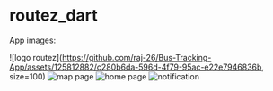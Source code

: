 # routez_dart

App images: 

![logo routez](https://github.com/raj-26/Bus-Tracking-App/assets/125812882/c280b6da-596d-4f79-95ac-e22e7946836b, size=100)
![map page](https://github.com/raj-26/Bus-Tracking-App/assets/125812882/02368016-0061-4991-9156-a61480b7f778)
![home page](https://github.com/raj-26/Bus-Tracking-App/assets/125812882/a14e895a-b4bd-465d-a067-207e53c748e8)
![notification](https://github.com/raj-26/Bus-Tracking-App/assets/125812882/1c62f506-cde5-48c5-a4f4-f804bf596614)



